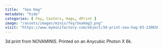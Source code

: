 ```yaml
---
title:  "Sea Hag"
metadate: "hide"
categories: [ Fey, Casters, Hags, dPrint ]
image: "/assets/images/minis/fey/SeaHag3.png"
visit: "https://www.myminifactory.com/object/3d-print-sea-hag-03-230650"
---
```

3d print from NOVAMINIS. 
Printed on an Anycubic Photon X 6k.